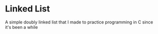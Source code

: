 # Linked List
A simple doubly linked list that I made to practice programming in C since it's been a while
